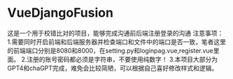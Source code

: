 # VueDjangoFusion
这是一个用于校错比对的项目，能够完成沟通前后端注册登录的沟通
注意事项：
1.需要同时开启前端和后端服务器并检查端口和文件中的端口是否一致，笔者这里的前端端口分别是8080和8000，在setting.py和loginpag.vue,register.vue里面。
2.注册的账号密码都必须是字符串，不要使用纯数字！
3.本项目大部分为GPT4和chaGPT完成，难免会比较简陋，可以根据自己喜好修改样式和逻辑。
